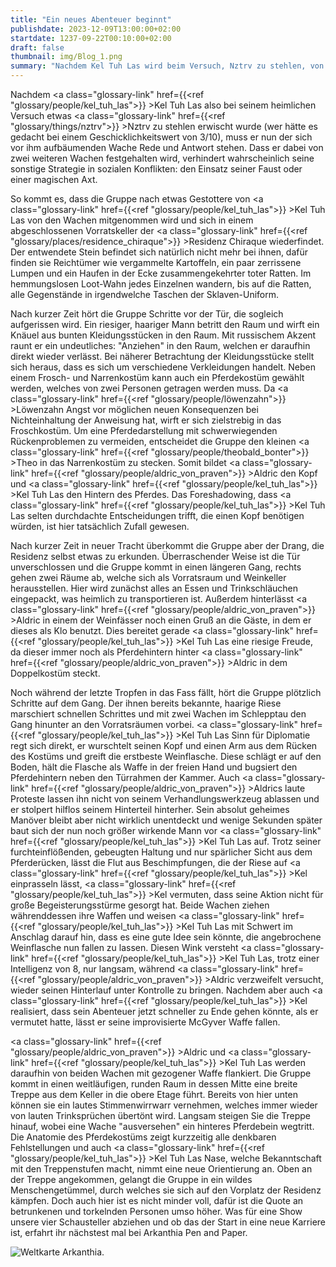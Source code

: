 ```yaml
---
title: "Ein neues Abenteuer beginnt"
publishdate: 2023-12-09T13:00:00+02:00
startdate: 1237-09-22T00:10:00+02:00
draft: false
thumbnail: img/Blog_1.png
summary: "Nachdem Kel Tuh Las wird beim Versuch, Nztrv zu stehlen, von der Wache erwischt wird. Von zwei Wachen begleitet, wird die Gruppe in Vorratskeller der Residenz Chiraque geführt. Statt wertvollem Loot, finden sie aber lediglich verrottete Lebensmittel und tote Ratten. Als ein riesiger Mann mit einem Stapel Verkleidungen und sie zwingt, diese anzuziehen, schwant unseren vier bereits Böses. Doch wie es weiter geht und wie Kel mit weiteren guten Ideen glänzt, erfahrt ihr hier:"
---
```


Nachdem <a class="glossary-link" href={{<ref "glossary/people/kel_tuh_las">}} >Kel Tuh Las</a> also bei seinem heimlichen Versuch etwas <a class="glossary-link" href={{<ref "glossary/things/nztrv">}} >Nztrv</a> zu stehlen erwischt wurde (wer hätte es gedacht bei einem Geschicklichkeitswert von 3/10), muss er nun der sich vor ihm aufbäumenden Wache Rede und Antwort stehen. Dass er dabei von zwei weiteren Wachen festgehalten wird, verhindert wahrscheinlich seine sonstige Strategie in sozialen Konflikten: den Einsatz seiner Faust oder einer magischen Axt.

So kommt es, dass die Gruppe nach etwas Gestottere von <a class="glossary-link" href={{<ref "glossary/people/kel_tuh_las">}} >Kel Tuh Las</a> von den Wachen mitgenommen wird und sich in einem abgeschlossenen Vorratskeller der <a class="glossary-link" href={{<ref "glossary/places/residence_chiraque">}} >Residenz Chiraque</a> wiederfindet. Der entwendete Stein befindet sich natürlich nicht mehr bei ihnen, dafür finden sie Reichtümer wie vergammelte Kartoffeln, ein paar zerrissene Lumpen und ein Haufen in der Ecke zusammengekehrter toter Ratten. Im hemmungslosen Loot-Wahn jedes Einzelnen wandern, bis auf die Ratten, alle Gegenstände in irgendwelche Taschen der Sklaven-Uniform.

Nach kurzer Zeit hört die Gruppe Schritte vor der Tür, die sogleich aufgerissen wird. Ein riesiger, haariger Mann betritt den Raum und wirft ein Knäuel aus bunten Kleidungsstücken in den Raum. Mit russischem Akzent raunt er ein undeutliches: "Anziehen" in den Raum, welchen er daraufhin direkt wieder verlässt. Bei näherer Betrachtung der Kleidungsstücke stellt sich heraus, dass es sich um verschiedene Verkleidungen handelt. Neben einem Frosch- und Narrenkostüm kann auch ein Pferdekostüm gewählt werden, welches von zwei Personen getragen werden muss. Da <a class="glossary-link" href={{<ref "glossary/people/löwenzahn">}} >Löwenzahn</a> Angst vor möglichen neuen Konsequenzen bei Nichteinhaltung der Anweisung hat, wirft er sich zielstrebig in das Froschkostüm. Um eine Pferdedarstellung mit schwerwiegenden Rückenproblemen zu vermeiden, entscheidet die Gruppe den kleinen <a class="glossary-link" href={{<ref "glossary/people/theobald_bonter">}} >Theo</a> in das Narrenkostüm zu stecken. Somit bildet <a class="glossary-link" href={{<ref "glossary/people/aldric_von_praven">}} >Aldric</a> den Kopf und <a class="glossary-link" href={{<ref "glossary/people/kel_tuh_las">}} >Kel Tuh Las</a> den Hintern des Pferdes. Das Foreshadowing, dass <a class="glossary-link" href={{<ref "glossary/people/kel_tuh_las">}} >Kel Tuh Las</a> selten durchdachte Entscheidungen trifft, die einen Kopf benötigen würden, ist hier tatsächlich Zufall gewesen.

Nach kurzer Zeit in neuer Tracht überkommt die Gruppe aber der Drang, die Residenz selbst etwas zu erkunden. Überraschender Weise ist die Tür unverschlossen und die Gruppe kommt in einen längeren Gang, rechts gehen zwei Räume ab, welche sich als Vorratsraum und Weinkeller herausstellen. Hier wird zunächst alles an Essen und Trinkschläuchen eingepackt, was heimlich zu transportieren ist. Außerdem hinterlässt <a class="glossary-link" href={{<ref "glossary/people/aldric_von_praven">}} >Aldric</a> in einem der Weinfässer noch einen Gruß an die Gäste, in dem er dieses als Klo benutzt. Dies bereitet gerade <a class="glossary-link" href={{<ref "glossary/people/kel_tuh_las">}} >Kel Tuh Las</a> eine riesige Freude, da dieser immer noch als Pferdehintern hinter <a class="glossary-link" href={{<ref "glossary/people/aldric_von_praven">}} >Aldric</a> in dem Doppelkostüm steckt.

Noch während der letzte Tropfen in das Fass fällt, hört die Gruppe plötzlich Schritte auf dem Gang. Der ihnen bereits bekannte, haarige Riese marschiert schnellen Schrittes und mit zwei Wachen im Schlepptau den Gang hinunter an den Vorratsräumen vorbei. <a class="glossary-link" href={{<ref "glossary/people/kel_tuh_las">}} >Kel Tuh Las</a> Sinn für Diplomatie regt sich direkt, er wurschtelt seinen Kopf und einen Arm aus dem Rücken des Kostüms und greift die erstbeste Weinflasche. Diese schlägt er auf den Boden, hält die Flasche als Waffe in der freien Hand und bugsiert den Pferdehintern neben den Türrahmen der Kammer. Auch <a class="glossary-link" href={{<ref "glossary/people/aldric_von_praven">}} >Aldrics</a> laute Proteste lassen ihn nicht von seinem Verhandlungswerkzeug ablassen und er stolpert hilflos seinem Hinterteil hinterher. Sein absolut geheimes Manöver bleibt aber nicht wirklich unentdeckt und wenige Sekunden später baut sich der nun noch größer wirkende Mann vor <a class="glossary-link" href={{<ref "glossary/people/kel_tuh_las">}} >Kel Tuh Las</a> auf. Trotz seiner furchteinflößenden, gebeugten Haltung und nur spärlicher Sicht aus dem Pferderücken, lässt die Flut aus Beschimpfungen, die der Riese auf <a class="glossary-link" href={{<ref "glossary/people/kel_tuh_las">}} >Kel</a> einprasseln lässt, <a class="glossary-link" href={{<ref "glossary/people/kel_tuh_las">}} >Kel</a> vermuten, dass seine Aktion nicht für große Begeisterungsstürme gesorgt hat. Beide Wachen ziehen währenddessen ihre Waffen und weisen <a class="glossary-link" href={{<ref "glossary/people/kel_tuh_las">}} >Kel Tuh Las</a> mit Schwert im Anschlag darauf hin, dass es eine gute Idee sein könnte, die angebrochene Weinflasche nun fallen zu lassen. Diesen Wink versteht <a class="glossary-link" href={{<ref "glossary/people/kel_tuh_las">}} >Kel Tuh Las</a>, trotz einer Intelligenz von 8, nur langsam, während <a class="glossary-link" href={{<ref "glossary/people/aldric_von_praven">}} >Aldric</a> verzweifelt versucht, wieder seinen Hinterlauf unter Kontrolle zu bringen. Nachdem aber auch <a class="glossary-link" href={{<ref "glossary/people/kel_tuh_las">}} >Kel</a> realisiert, dass sein Abenteuer jetzt schneller zu Ende gehen könnte, als er vermutet hatte, lässt er seine improvisierte McGyver Waffe fallen.

<a class="glossary-link" href={{<ref "glossary/people/aldric_von_praven">}} >Aldric</a> und <a class="glossary-link" href={{<ref "glossary/people/kel_tuh_las">}} >Kel Tuh Las</a> werden daraufhin von beiden Wachen mit gezogener Waffe flankiert. Die Gruppe kommt in einen weitläufigen, runden Raum in dessen Mitte eine breite Treppe aus dem Keller in die obere Etage führt. Bereits von hier unten können sie ein lautes Stimmenwirrwarr vernehmen, welches immer wieder von lauten Trinksprüchen übertönt wird. Langsam steigen Sie die Treppe hinauf, wobei eine Wache "ausversehen" ein hinteres Pferdebein wegtritt. Die Anatomie des Pferdekostüms zeigt kurzzeitig alle denkbaren Fehlstellungen und auch <a class="glossary-link" href={{<ref "glossary/people/kel_tuh_las">}} >Kel Tuh Las</a> Nase, welche Bekanntschaft mit den Treppenstufen macht, nimmt eine neue Orientierung an. Oben an der Treppe angekommen, gelangt die Gruppe in ein wildes Menschengetümmel, durch welches sie sich auf den Vorplatz der Residenz kämpfen. Doch auch hier ist es nicht minder voll, dafür ist die Quote an betrunkenen und torkelnden Personen umso höher. Was für eine Show unsere vier Schausteller abziehen und ob das der Start in eine neue Karriere ist, erfahrt ihr nächstest mal bei Arkanthia Pen and Paper.

<div class="img-max center">
  <img class="img-fluid" title="Weltkarte Arkanthia" alt="Weltkarte Arkanthia." src="/img/Arkanthia_Full_Map_Blog_1-4.jpg" />
</div>
